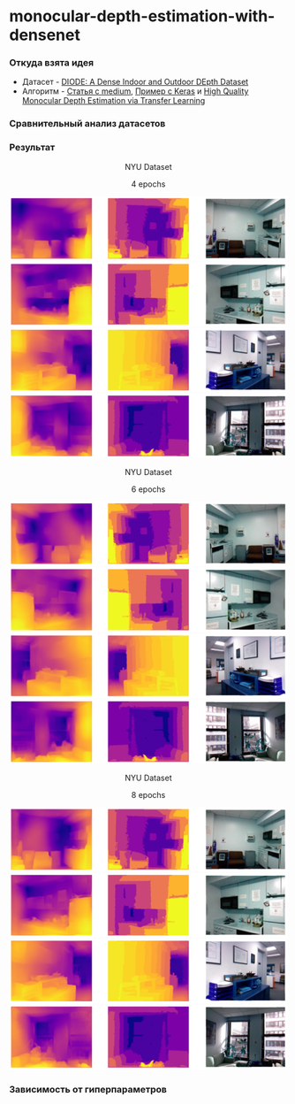 # monocular-depth-estimation-with-densenet

### Откуда взята идея
  - Датасет - [DIODE: A Dense Indoor and Outdoor DEpth Dataset](https://arxiv.org/pdf/1908.00463.pdf)
  - Алгоритм - [Статья с medium](https://medium.com/mlearning-ai/monocular-depth-estimation-using-u-net-6f149fc34077), [Пример с Keras](https://keras.io/examples/vision/depth_estimation/) и [High Quality Monocular Depth Estimation via Transfer Learning](https://arxiv.org/pdf/1812.11941.pdf)

### Сравнительный анализ датасетов

### Результат
<p align="center">NYU Dataset</p>
<p align="center">4 epochs</p>

![*NYU Dataset Results*](https://github.com/vetasavitskaya/monocular-depth-estimation-with-densenet/blob/main/results/images/nyu_4_epochs/depth_map_test_01.png)
![*NYU Dataset Results*](https://github.com/vetasavitskaya/monocular-depth-estimation-with-densenet/blob/main/results/images/nyu_4_epochs/depth_map_test_02.png)
![*NYU Dataset Results*](https://github.com/vetasavitskaya/monocular-depth-estimation-with-densenet/blob/main/results/images/nyu_4_epochs/depth_map_test_03.png)
![*NYU Dataset Results*](https://github.com/vetasavitskaya/monocular-depth-estimation-with-densenet/blob/main/results/images/nyu_4_epochs/depth_map_test_04.png)

<p align="center">NYU Dataset</p>
<p align="center">6 epochs</p>

![*NYU Dataset Results*](https://github.com/vetasavitskaya/monocular-depth-estimation-with-densenet/blob/main/results/images/nyu_6_epochs/depth_map_test_01_1.png)
![*NYU Dataset Results*](https://github.com/vetasavitskaya/monocular-depth-estimation-with-densenet/blob/main/results/images/nyu_6_epochs/depth_map_test_02_1.png)
![*NYU Dataset Results*](https://github.com/vetasavitskaya/monocular-depth-estimation-with-densenet/blob/main/results/images/nyu_6_epochs/depth_map_test_03_1.png)
![*NYU Dataset Results*](https://github.com/vetasavitskaya/monocular-depth-estimation-with-densenet/blob/main/results/images/nyu_6_epochs/depth_map_test_04_1.png)

<p align="center">NYU Dataset</p>
<p align="center">8 epochs</p>

![*NYU Dataset Results*](https://github.com/vetasavitskaya/monocular-depth-estimation-with-densenet/blob/main/results/images/nyu_8_epochs/depth_map_test_01_2.png)
![*NYU Dataset Results*](https://github.com/vetasavitskaya/monocular-depth-estimation-with-densenet/blob/main/results/images/nyu_8_epochs/depth_map_test_02_2.png)
![*NYU Dataset Results*](https://github.com/vetasavitskaya/monocular-depth-estimation-with-densenet/blob/main/results/images/nyu_8_epochs/depth_map_test_03_2.png)
![*NYU Dataset Results*](https://github.com/vetasavitskaya/monocular-depth-estimation-with-densenet/blob/main/results/images/nyu_8_epochs/depth_map_test_04_2.png)
### Зависимость от гиперпараметров
